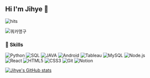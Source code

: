 ## Hi I'm Jihye 👋

![hits](https://hits.seeyoufarm.com/api/count/incr/badge.svg?url=https%3A%2F%2Fgithub.com%2Fjihyee0e&edge_flat=false&title=hits)

![쿼카맹구](https://i.imgur.com/iPsga7f.jpeg)

### 🦾 Skills
![Python](https://img.shields.io/badge/python-3776AB.svg?&style=for-the-badge&logo=python&logoColor=white) ![SQL](https://img.shields.io/badge/Sql-000000.svg?&style=for-the-badge) ![JAVA](https://img.shields.io/badge/Java-000000.svg?&style=for-the-badge) ![Android](https://img.shields.io/badge/android-3DDC84.svg?&style=for-the-badge&logo=android&logoColor=white) ![Tableau](https://img.shields.io/badge/tableau-E97627.svg?&style=for-the-badge&logo=tableau&logoColor=white) ![MySQL](https://img.shields.io/badge/mysql-4479A1.svg?&style=for-the-badge&logo=mysql&logoColor=white) ![Node.js](https://img.shields.io/badge/nodedotjs-339933.svg?&style=for-the-badge&logo=nodedotjs&logoColor=white) ![React](https://img.shields.io/badge/react-61DAFB.svg?&style=for-the-badge&logo=react&logoColor=white) ![HTML5](https://img.shields.io/badge/html5-E34F26.svg?&style=for-the-badge&logo=html5&logoColor=white) ![CSS3](https://img.shields.io/badge/css3-1572B6.svg?&style=for-the-badge&logo=css3&logoColor=white) ![Git](https://img.shields.io/badge/git-F05032.svg?&style=for-the-badge&logo=git&logoColor=white) ![Notion](https://img.shields.io/badge/notion-000000.svg?&style=for-the-badge&logo=notion&logoColor=white) 

[![Jihye's GitHub stats](https://github-readme-stats.vercel.app/api?username=jihyee0e)](https://github.com/jihyee0e/github-readme-stats)
